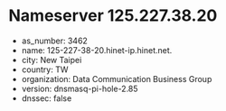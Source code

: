 # Nameserver 125.227.38.20

* as_number: 3462
* name: 125-227-38-20.hinet-ip.hinet.net.
* city: New Taipei
* country: TW
* organization: Data Communication Business Group
* version: dnsmasq-pi-hole-2.85
* dnssec: false
